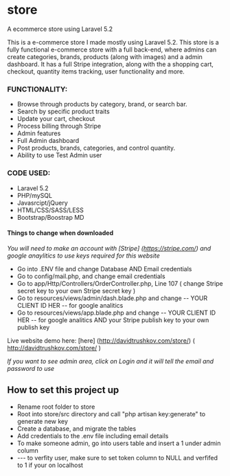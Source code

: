 # store
A ecommerce store using Laravel 5.2


This is a e-commerce store I made mostly using Laravel 5.2. This store is a fully functional e-commerce store with a full back-end,
where admins can create categories, brands, products (along with images) and a admin dashboard. It has a full Stripe integration, 
along with the a shopping cart, checkout, quantity items tracking, user functionality and more.


### FUNCTIONALITY: ###

* Browse through products by category, brand, or search bar.
* Search by specific product traits
* Update your cart, checkout
* Process billing through Stripe
* Admin features
* Full Admin dashboard
* Post products, brands, categories, and control quantity.
* Ability to use Test Admin user


### CODE USED: ###

* Laravel 5.2
* PHP/mySQL
* Javasrcipt/jQuery
* HTML/CSS/SASS/LESS
* Bootstrap/Boostrap MD


#### Things to change when downloaded ####

*You will need to make an account with [Stripe] (https://stripe.com/) and google anaylitics to use keys required for this website*

* Go into .ENV file and change Database AND Email credentials
* Go to config/mail.php, and change email credentials
* Go to app/Http/Controllers/OrderController.php, Line 107 ( change Stripe secret key to your own Stripe secret key )
* Go to resources/views/admin/dash.blade.php and change  -- YOUR CLIENT ID HER -- for google analitics
* Go to resources/views/app.blade.php and change  -- YOUR CLIENT ID HER -- for google analitics AND your Stripe publish key to your own publish key


Live website demo here:
[here] (http://davidtrushkov.com/store/)
( http://davidtrushkov.com/store/ ) 

*If you want to see admin area, click on Login and it will tell the email and password to use*

## How to set this project up ##

+ Rename root folder to store
+ Root into store/src directory and call "php artisan key:generate" to generate new key
+ Create a database, and migrate the tables
+ Add credentials to the .env file including email details
+ To make someone admin, go into users table and insert a 1 under admin column
+ --- to verfity user, make sure to set token column to NULL and verfifed to 1 if your on localhost
